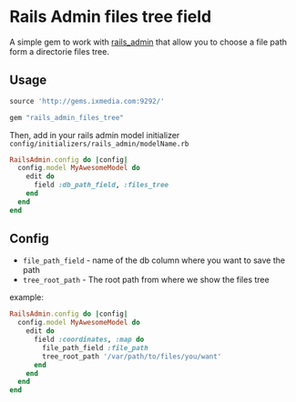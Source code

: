 
# Rails Admin files tree field

A simple gem to work with [rails_admin](https://github.com/sferik/rails_admin) that allow you to choose a file path form a directorie
files tree.

## Usage


```ruby
source 'http://gems.ixmedia.com:9292/'

gem "rails_admin_files_tree"
```

Then, add in your rails admin model initializer<br/>
``` config/initializers/rails_admin/modelName.rb ```

```ruby
RailsAdmin.config do |config|
  config.model MyAwesomeModel do
    edit do
      field :db_path_field, :files_tree
    end
  end
end
```

## Config

- `file_path_field` - name of the db column where you want to save the path
- `tree_root_path` - The root path from where we show the files tree

example:

```ruby
RailsAdmin.config do |config|
  config.model MyAwesomeModel do
    edit do
      field :coordinates, :map do
        file_path_field :file_path
        tree_root_path '/var/path/to/files/you/want'
      end
    end
  end
end
```
